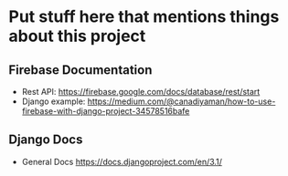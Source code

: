 # Put stuff here that mentions things about this project

## Firebase Documentation
- Rest API: https://firebase.google.com/docs/database/rest/start
- Django example: https://medium.com/@canadiyaman/how-to-use-firebase-with-django-project-34578516bafe

## Django Docs
- General Docs https://docs.djangoproject.com/en/3.1/
